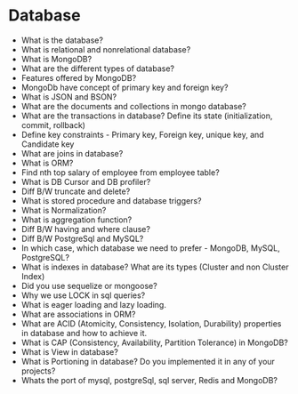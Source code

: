 Database
===============================================================
- What is the database?
- What is relational and nonrelational database?
- What is MongoDB?
- What are the different types of database?
- Features offered by MongoDB?
- MongoDb have concept of primary key and foreign key?
- What is JSON and BSON?
- What are the documents and collections in mongo database?
- What are the transactions in database? Define its state (initialization, commit, rollback)
- Define key constraints - Primary key, Foreign key, unique key, and Candidate key
- What are joins in database?
- What is ORM?
- Find nth top salary of employee from employee table?
- What is DB Cursor and DB profiler?
- Diff B/W truncate and delete?
- What is stored procedure and database triggers?
- What is Normalization?
- What is aggregation function?
- Diff B/W having and where clause?
- Diff B/W PostgreSql and MySQL?
- In which case, which database we need to prefer - MongoDB, MySQL, PostgreSQL?
- What is indexes in database? What are its types (Cluster and non Cluster Index)
- Did you use sequelize or mongoose?
- Why we use LOCK in sql queries?
- What is eager loading and lazy loading.
- What are associations in ORM?
- What are ACID (Atomicity, Consistency, Isolation, Durability) properties in database and how to achieve it.
- What is CAP (Consistency, Availability, Partition Tolerance) in MongoDB?
- What is View in database?
- What is Portioning in database? Do you implemented it in any of your projects?
- Whats the port of mysql, postgreSql, sql server, Redis and MongoDB?